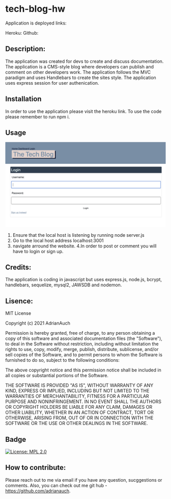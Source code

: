 # tech-blog-hw

Application is deployed links:

Heroku:
Github:

## Description:

The application was created for devs to create and discuss documentation. The application is a CMS-style blog where developers can publish and comment on other developers work. The application follows the MVC paradigm and uses Handlebars to create the sites style. The application uses express session for user authenication.

## Installation

In order to use the application please visit the heroku link. To use the code please remember to run npm i.

## Usage

![photo of tech blog login page](public/images/example.png)

1. Ensure that the local host is listening by running node server.js
2. Go to the local host address localhost:3001
3. navigate arround the website.
   4.In order to post or comment you will have to login or sign up.

## Credits:

The application is coding in javascript but uses express.js, node.js, bcrypt, handlebars, sequelize, mysql2, JAWSDB and nodemon.

## Lisence:

MIT License

Copyright (c) 2021 AdrianAuch

Permission is hereby granted, free of charge, to any person obtaining a copy
of this software and associated documentation files (the "Software"), to deal
in the Software without restriction, including without limitation the rights
to use, copy, modify, merge, publish, distribute, sublicense, and/or sell
copies of the Software, and to permit persons to whom the Software is
furnished to do so, subject to the following conditions:

The above copyright notice and this permission notice shall be included in all
copies or substantial portions of the Software.

THE SOFTWARE IS PROVIDED "AS IS", WITHOUT WARRANTY OF ANY KIND, EXPRESS OR
IMPLIED, INCLUDING BUT NOT LIMITED TO THE WARRANTIES OF MERCHANTABILITY,
FITNESS FOR A PARTICULAR PURPOSE AND NONINFRINGEMENT. IN NO EVENT SHALL THE
AUTHORS OR COPYRIGHT HOLDERS BE LIABLE FOR ANY CLAIM, DAMAGES OR OTHER
LIABILITY, WHETHER IN AN ACTION OF CONTRACT, TORT OR OTHERWISE, ARISING FROM,
OUT OF OR IN CONNECTION WITH THE SOFTWARE OR THE USE OR OTHER DEALINGS IN THE
SOFTWARE.

## Badge

[![License: MPL 2.0](https://img.shields.io/badge/License-MPL%202.0-brightgreen.svg)](https://opensource.org/licenses/MPL-2.0)

## How to contribute:

Please reach out to me via email if you have any question, sucggestions or comments. Also, you can check out me git hub - https://github.com/adrianauch.
